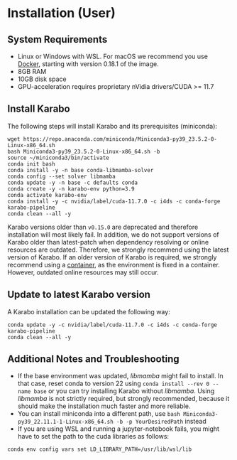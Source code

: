 # Installation (User)

## System Requirements
- Linux or Windows with WSL. For macOS we recommend you use [Docker](container.md), starting with version 0.18.1 of the image.
- 8GB RAM
- 10GB disk space
- GPU-acceleration requires proprietary nVidia drivers/CUDA >= 11.7

## Install Karabo
The following steps will install Karabo and its prerequisites (miniconda):

```
wget https://repo.anaconda.com/miniconda/Miniconda3-py39_23.5.2-0-Linux-x86_64.sh
bash Miniconda3-py39_23.5.2-0-Linux-x86_64.sh -b
source ~/miniconda3/bin/activate
conda init bash
conda install -y -n base conda-libmamba-solver
conda config --set solver libmamba
conda update -y -n base -c defaults conda
conda create -y -n karabo-env python=3.9
conda activate karabo-env
conda install -y -c nvidia/label/cuda-11.7.0 -c i4ds -c conda-forge karabo-pipeline
conda clean --all -y
```

Karabo versions older than `v0.15.0` are deprecated and therefore installation will most likely fail. In addition, we do not support versions of Karabo older than latest-patch when dependency resolving or online resources are outdated. Therefore, we strongly recommend using the latest version of Karabo. If an older version of Karabo is required, we strongly recommend using a [container](container.md), as the environment is fixed in a container. However, outdated online resources may still occur.

## Update to latest Karabo version
A Karabo installation can be updated the following way:
```
conda update -y -c nvidia/label/cuda-11.7.0 -c i4ds -c conda-forge karabo-pipeline
conda clean --all -y
```

## Additional Notes and Troubleshooting
- If the base environment was updated, *libmamba* might fail to install. In that case, reset conda to version 22 using `conda install --rev 0 --name base` or you can try installing Karabo without *libmamba*. Using *libmamba* is not strictly required, but strongly recommended, because it should make the installation much faster and more reliable.
- You can install miniconda into a different path, use ```bash Miniconda3-py39_22.11.1-1-Linux-x86_64.sh -b -p YourDesiredPath``` instead
- If you are using WSL and running a jupyter-notebook fails, you might have to set the path to the cuda libraries as follows:

```shell
conda env config vars set LD_LIBRARY_PATH=/usr/lib/wsl/lib
```
